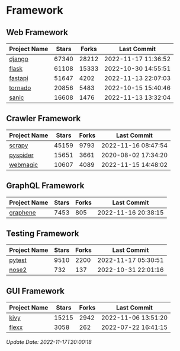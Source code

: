 # Framework

## Web Framework
| Project Name | Stars | Forks | Last Commit |
| ------------ | ----- | ----- | ----------- |
| [django](https://github.com/django/django) | 67340 | 28212 | 2022-11-17 11:36:52 |
| [flask](https://github.com/pallets/flask) | 61108 | 15333 | 2022-10-30 14:55:51 |
| [fastapi](https://github.com/tiangolo/fastapi) | 51647 | 4202 | 2022-11-13 22:07:03 |
| [tornado](https://github.com/tornadoweb/tornado) | 20856 | 5483 | 2022-10-15 15:40:46 |
| [sanic](https://github.com/sanic-org/sanic) | 16608 | 1476 | 2022-11-13 13:32:04 |

## Crawler Framework
| Project Name | Stars | Forks | Last Commit |
| ------------ | ----- | ----- | ----------- |
| [scrapy](https://github.com/scrapy/scrapy) | 45159 | 9793 | 2022-11-16 08:47:54 |
| [pyspider](https://github.com/binux/pyspider) | 15651 | 3661 | 2020-08-02 17:34:20 |
| [webmagic](https://github.com/code4craft/webmagic) | 10607 | 4089 | 2022-11-15 14:48:02 |

## GraphQL Framework
| Project Name | Stars | Forks | Last Commit |
| ------------ | ----- | ----- | ----------- |
| [graphene](https://github.com/graphql-python/graphene) | 7453 | 805 | 2022-11-16 20:38:15 |

## Testing Framework
| Project Name | Stars | Forks | Last Commit |
| ------------ | ----- | ----- | ----------- |
| [pytest](https://github.com/pytest-dev/pytest) | 9510 | 2200 | 2022-11-17 05:30:51 |
| [nose2](https://github.com/nose-devs/nose2) | 732 | 137 | 2022-10-31 22:01:16 |

## GUI Framework
| Project Name | Stars | Forks | Last Commit |
| ------------ | ----- | ----- | ----------- |
| [kivy](https://github.com/kivy/kivy) | 15215 | 2942 | 2022-11-06 13:51:20 |
| [flexx](https://github.com/flexxui/flexx) | 3058 | 262 | 2022-07-22 16:41:15 |

*Update Date: 2022-11-17T20:00:18*